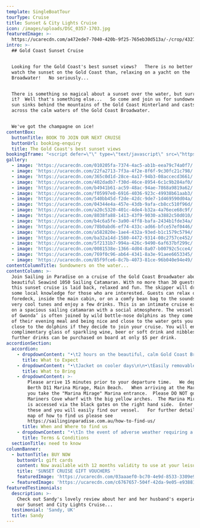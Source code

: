 ```yaml
---
template: SingleBoatTour
tourType: Cruise
title: Sunset & City Lights Cruise
icon: /images/uploads/DSC_0357-1703.jpg
featuredImage: >-
  https://ucarecdn.com/a472ede7-7040-420b-9f25-765eb30d513a/-/crop/4327x2003/0,362/-/preview/
intro: >-
  ## Gold Coast Sunset Cruise


  Looking for the Gold Coast's best sunset views?   There is no better place to
  watch the sunset on the Gold Coast than, relaxing on a yacht on the
  Broadwater!   No seriously...


  There is something so magical about a sunset over the water, but surrounded by
  it?  Well that's something else...   So come and join us for sundowners as the
  sun sinks behind the mountains of the Gold Coast Hinterland and casts a glow
  across the calm waters of the Gold Coast Broadwater.  


  We've got the champagne on ice!
contentBox:
  buttonTitle: BOOK TO JOIN OUR NEXT CRUISE
  buttonUrl: booking-enquiry
  title: The Gold Coast's best sunset views
bookingIframe: "<script defer=\"\" type=\"text/javascript\" src=\"https://sailinginparadise.rezdy.com/pluginJs\"></script>\r\n\n\\    <iframe seamless=\"\" width=\"300px\" height=\"1000px\" frameborder=\"0\" class=\"rezdy\" src=\"https://sailinginparadise.rezdy.com/calendarWidget/241550?iframe=true\"></iframe>"
gallery:
  - image: 'https://ucarecdn.com/010205fa-7374-4ac5-ab1b-eea79c74a0f7/'
  - image: 'https://ucarecdn.com/22fa2713-7f3a-4f2e-8f6f-9c30fc21c798/'
  - image: 'https://ucarecdn.com/365c0d1d-28ce-4a17-94b3-08accecd3661/'
  - image: 'https://ucarecdn.com/402dadb7-f30d-46ce-8954-6c1c9b284af0/'
  - image: 'https://ucarecdn.com/b4941b61-ac59-48ac-94ae-7868a9819a62/'
  - image: 'https://ucarecdn.com/f05997e0-6916-4036-923c-49938b61aab3/'
  - image: 'https://ucarecdn.com/540bb45d-f2de-42dc-9de7-1d469590d04a/'
  - image: 'https://ucarecdn.com/04344e4a-457e-43db-9afa-cb8cc510f96d/'
  - image: 'https://ucarecdn.com/a20c5320-401c-4de4-b32a-4a76ece68c9f/'
  - image: 'https://ucarecdn.com/8038fa88-1413-43f9-9030-a3882c50d010/'
  - image: 'https://ucarecdn.com/b4c6a5fe-3a90-4ff8-bafa-2434b1fde34a/'
  - image: 'https://ucarecdn.com/78b0abd6-ef74-433c-ad66-bfce57ef0446/'
  - image: 'https://ucarecdn.com/a582820e-1ae4-432a-93ed-b1c1579c5794/'
  - image: 'https://ucarecdn.com/ba32a14d-1580-4472-9314-08c2757ce452/'
  - image: 'https://ucarecdn.com/5f2131b7-994a-426c-9490-6af637bf299c/'
  - image: 'https://ucarecdn.com/0081538e-1366-4d04-8a07-b00792c5cce4/'
  - image: 'https://ucarecdn.com/769f0c96-ab64-4341-8a3e-91aee6653345/'
  - image: 'https://ucarecdn.com/85f9fce6-8c7b-4073-81ce-96b040e94e49/'
contentColumnTitle: Sundowners on the water...
contentColumn: >-
  Join Sailing in Paradise on a cruise of the Gold Coast Broadwater aboard a
  beautiful Seawind 1050 Sailing Catamaran. With no more than 30 guests on board
  this sunset cruise is laid back, relaxed and fun. The skipper will drop in
  some local knowledge for those who are interested. Guests can relax on the
  foredeck, inside the main cabin, or on a comfy bean bag to the sounds of some
  very cool tunes and enjoy a few drinks. This is an intimate cruise experience
  on a spacious sailing catamaran with a social atmosphere. The vessel ‘Spirit
  of Gwonda’ is often joined by wild bottle-nose dolphins as they come in search
  of their evening meal and being nice and close to the water gets you nice and
  close to the dolphins if they decide to join your cruise. You will enjoy one
  complimentary glass of sparkling wine, beer or soft drink and nibbles and
  further drinks can be purchased on board at only $5 per drink.
accordionSection:
  accordion:
    - dropdownContent: "•\t2 hours on the beautiful, calm Gold Coast Broadwater\r\n\n•\tRelax onboard a spacious Sailing Catamaran\r\n\n•\tA maximum of 30 guests on board\r\n\n•\tSee impressive superyachts, Seaworld, Palazzo Versace, Gold Coast Seaway, Wavebreak Island, South Stradbroke Island and local wildlife.\r\n\n•\tWatch the Sunset over the Gold Coast Hinterland\r\n\n•\tThen check out the Sparkling City lights as you see the Gold Coast in a new light\r\n\n•\tCool tunes set the soundtrack as you relax and take in the views\r\n\n•\tFriendly relaxed ambience with crew sharing some local knowledge\r\n\n•\tKeep your eyes peeled for dolphins!\r\n\n•\tIncludes one complimentary drink and nibbles\r\n\n•\tDeparts and returns @ Marina Mirage - an ideal spot for a beautiful waterfront meal or drinks before or after your cruise"
      title: What to Expect
    - dropdownContent: "•\tJacket on cooler days\n\n•\tEasily removable shoes\n\n•\tCamera"
      title: What to Bring
    - dropdownContent: >-
        Please arrive 15 minutes prior to your departure time.   We depart from
        Berth D11 Marina Mirage, Main Beach.   When arriving at the Marina esure
        you take the "Marina Mirage" Marina entrance.  Please DO NOT go down the
        Mariners Cove wharf with the big yellow arches.  The Marina Mirage wharf
        is accessed via the black gates on the right hand side.  Enter through
        these and you will easily find our vessel.   For further details and a
        map of how to find us please see
        https://sailinginparadise.com.au/how-to-find-us/
      title: When and Where to find us
    - dropdownContent: "•\tIn the event of adverse weather requiring a cancellation of the cruise an SMS will be sent to your registered mobile (please ensure you provide one).   \n\n•\tPlease provide notice of at least 72 hours should you wish to cancel to avoid forfeiture of ticket price.  \n\n•\tThere is no BYO however you will receive one complimentary bubbly, beer or soft drink and extra drinks may be purchased on board at very reasonable prices (cash preferred, cards accepted).  \n\n•\tSailing in Paradise reserves the right to substitute the vessel if necessary without prior notice.\n\n•\tCruises are subject to weather suitability, the cruise can proceed in most weather conditions but if it is deemed unsafe we will not sail.   Customers are able to reschedule or request a refund in this circumstance.\n\n•\tCruises require minimum numbers to depart.\\\n  In the event of minimum numbers not being met guests will be offered a full refund or the opportunity to reschedule to an alternative date."
      title: Terms & Conditions
  sectionTitle: need to know
columnBanner:
  - buttonTitle: BUY NOW
    buttonUrl: gift cards
    content: Now available with 12 months validity to use at your leisure.
    title: 'SUNSET CRUISE GIFT VOUCHERS '
    featuredImage: 'https://ucarecdn.com/03aaaef0-bc70-4e9d-8533-3309e9a7d59f/'
  - featuredImage: 'https://ucarecdn.com/c6767657-504f-42da-9e05-e9388170030d/'
featuredTestimonials:
  description: >-
    Check out Sandy's lovely review about her and her husband's experience on
    our Sunset and City Lights Cruise...
  testimonial: 'Sandy, UK'
  title: Sandy
---
```



